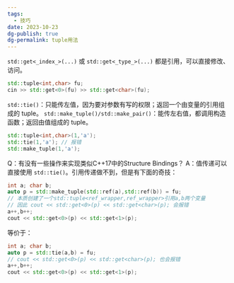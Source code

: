```yaml
---
tags:
  - 技巧
date: 2023-10-23
dg-publish: true
dg-permalink: tuple用法
---
```



`std::get<_index_>(...)` 或 `std::get<_type_>(...)` 都是引用，可以直接修改、访问。

```cpp
std::tuple<int,char> fu;
cin >> std::get<0>(fu) >> std::get<char>(fu);
```

`std::tie()`：只能传左值，因为要对参数有写的权限；返回一个由变量的引用组成的 tuple。
`std::make_tuple()/std::make_pair()`：能传左右值，都调用构造函数；返回由值组成的 tuple。

```cpp
std::tuple<int,char>(1,'a');
std::tie(1,'a'); // 报错
std::make_tuple(1,'a');
```

Q：有没有一些操作来实现类似C++17中的Structure Bindings？
A：值传递可以直接使用 `std::tie()`。引用传递做不到，但是有下面的奇技：

```cpp
int a; char b;
auto p = std::make_tuple(std::ref(a),std::ref(b)) = fu;
// 本质创建了一个std::tuple<ref_wrapper,ref_wrapper>引用a,b两个变量
// 因此 cout << std::get<0>(p) << std::get<char>(p); 会报错
a++,b++;
cout << std::get<0>(p) << std::get<1>(p);
```

等价于：

```cpp
int a; char b;
auto p = std::tie(a,b) = fu;
// cout << std::get<0>(p) << std::get<char>(p); 也会报错
a++,b++;
cout << std::get<0>(p) << std::get<1>(p);
```

